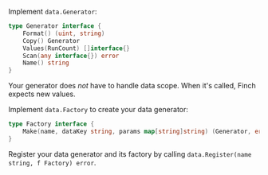 ---
---

Implement `data.Generator`:

```go
type Generator interface {
    Format() (uint, string)
    Copy() Generator
    Values(RunCount) []interface{}
    Scan(any interface{}) error
    Name() string
}
```

Your generator does _not_ have to handle data scope.
When it's called, Finch expects new values.

Implement `data.Factory` to create your data generator:

```go
type Factory interface {
    Make(name, dataKey string, params map[string]string) (Generator, error)
}
```

Register your data generator and its factory by calling `data.Register(name string, f Factory) error`.
